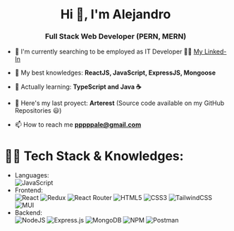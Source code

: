 <h1 align="center">Hi 👋, I'm Alejandro</h1>
<h3 align="center">Full Stack Web Developer (PERN, MERN)</h3>

- 🚀 I'm currently searching to be employed as IT Developer 👨‍💻 [My Linked-In](https://www.linkedin.com/in/alejandro-h%C3%A9ctor-palavecino-579b251aa/)

- 🧙 My best knowledges: **ReactJS, JavaScript, ExpressJS, Mongoose**

- 🌱 Actually learning: **TypeScript and Java ☕**

- 💪 Here's my last proyect: **Arterest** (Source code available on my GitHub Repositories 😃)

- 📫 How to reach me **pppppale@gmail.com**

<p align="left">
</p>

# 👨‍🔬 Tech Stack & Knowledges:
- Languages:  
![JavaScript](https://img.shields.io/badge/javascript-%23323330.svg?style=for-the-badge&logo=javascript&logoColor=%23F7DF1E) 
- Frontend:   
![React](https://img.shields.io/badge/react-%2320232a.svg?style=for-the-badge&logo=react&logoColor=%2361DAFB) ![Redux](https://img.shields.io/badge/redux-%23593d88.svg?style=for-the-badge&logo=redux&logoColor=white) ![React Router](https://img.shields.io/badge/React_Router-CA4245?style=for-the-badge&logo=react-router&logoColor=white) ![HTML5](https://img.shields.io/badge/html5-%23E34F26.svg?style=for-the-badge&logo=html5&logoColor=white) ![CSS3](https://img.shields.io/badge/css3-%231572B6.svg?style=for-the-badge&logo=css3&logoColor=white) ![TailwindCSS](https://img.shields.io/badge/tailwindcss-%2338B2AC.svg?style=for-the-badge&logo=tailwind-css&logoColor=white) ![MUI](https://img.shields.io/badge/MUI-%230081CB.svg?style=for-the-badge&logo=material-ui&logoColor=white)
- Backend:   
 ![NodeJS](https://img.shields.io/badge/node.js-6DA55F?style=for-the-badge&logo=node.js&logoColor=white) ![Express.js](https://img.shields.io/badge/express.js-%23404d59.svg?style=for-the-badge&logo=express&logoColor=%2361DAFB) ![MongoDB](https://img.shields.io/badge/MongoDB-%234ea94b.svg?style=for-the-badge&logo=mongodb&logoColor=white) ![NPM](https://img.shields.io/badge/NPM-%23000000.svg?style=for-the-badge&logo=npm&logoColor=white) ![Postman](https://img.shields.io/badge/Postman-FF6C37?style=for-the-badge&logo=postman&logoColor=white)
